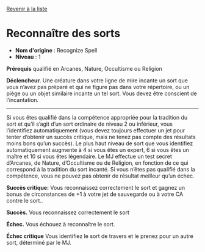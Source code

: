 [Revenir à la liste](..)

# Reconnaître des sorts

 * **Nom d'origine** : Recognize Spell
 * **Niveau** : 1


<p><strong>Prérequis</strong> qualifié en Arcanes, Nature, Occultisme ou Religion</p>
<p><strong>Déclencheur.</strong> Une créature dans votre ligne de mire incante un sort que vous n’avez pas préparé et qui ne figure pas dans votre répertoire, ou un piège ou un objet similaire incante un tel sort. Vous devez être conscient de l’incantation.</p>
<hr>
<p>Si vous êtes qualifié dans la compétence appropriée pour la tradition du sort et qu’il s’agit d’un sort ordinaire de niveau 2 ou inférieur, vous l’identifiez automatiquement (vous devez toujours effectuer un jet pour tenter d’obtenir un succès critique, mais ne tenez pas compte des résultats moins bons qu’un succès). Le plus haut niveau de sort que vous identifiez automatiquement augmente à 4 si vous êtes un expert, 6 si vous êtes un maître et 10 si vous êtes légendaire. Le MJ effectue un test secret d’Arcanes, de Nature, d’Occultisme ou de Religion, en fonction de ce qui correspond à la tradition du sort incanté. Si vous n’êtes pas qualifié dans la compétence, vous ne pouvez pas obtenir de résultat meilleur qu’un échec.</p>
<p><strong>Succès critique:</strong> Vous reconnaissez correctement le sort et gagnez un bonus de circonstances de +1 à votre jet de sauvegarde ou à votre CA contre le sort..</p>
<p><strong>Succès.</strong> Vous reconnaissez correctement le sort</p>
<p><strong>Échec.</strong> Vous échouez à reconnaître le sort.</p>
<p><strong>Échec critique</strong> Vous identifiez le sort de travers et le prenez pour un autre sort, déterminé par le MJ.</p>